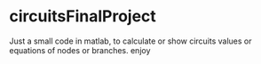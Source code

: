 # circuitsFinalProject
Just a small code in matlab, to calculate or show circuits values or equations
of nodes or branches.
enjoy
